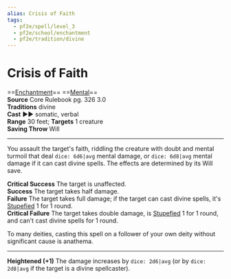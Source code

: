 ```yaml
---
alias: Crisis of Faith
tags:
  - pf2e/spell/level_3
  - pf2e/school/enchantment
  - pf2e/tradition/divine
---
```


# Crisis of Faith

==[Enchantment](Enchantment.md)== ==[Mental](Mental.md)==  
__Source__ Core Rulebook pg. 326 3.0  
**Traditions** divine  
**Cast** ►► somatic, verbal  
**Range** 30 feet; **Targets** 1 creature  
**Saving Throw** Will

---

You assault the target's faith, riddling the creature with doubt and mental turmoil that deal `dice: 6d6|avg` mental damage, or `dice: 6d8|avg` mental damage if it can cast divine spells. The effects are determined by its Will save.

**Critical Success** The target is unaffected.  
**Success** The target takes half damage.  
**Failure** The target takes full damage; if the target can cast divine spells, it's [Stupefied](Stupefied.md) 1 for 1 round.  
**Critical Failure** The target takes double damage, is [Stupefied](Stupefied.md) 1 for 1 round, and can't cast divine spells for 1 round.

To many deities, casting this spell on a follower of your own deity without significant cause is anathema.

<hr>

**Heightened (+1)** The damage increases by `dice: 2d6|avg` (or by `dice: 2d8|avg` if the target is a divine spellcaster).

